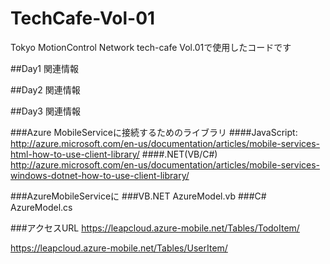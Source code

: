 TechCafe-Vol-01
===============

Tokyo MotionControl Network tech-cafe Vol.01で使用したコードです

##Day1 関連情報


##Day2 関連情報


##Day3 関連情報

###Azure MobileServiceに接続するためのライブラリ
####JavaScript:
http://azure.microsoft.com/en-us/documentation/articles/mobile-services-html-how-to-use-client-library/
####.NET(VB/C#)
http://azure.microsoft.com/en-us/documentation/articles/mobile-services-windows-dotnet-how-to-use-client-library/

###AzureMobileServiceに
###VB.NET
AzureModel.vb
###C#
AzureModel.cs

###アクセスURL
https://leapcloud.azure-mobile.net/Tables/TodoItem/

https://leapcloud.azure-mobile.net/Tables/UserItem/

